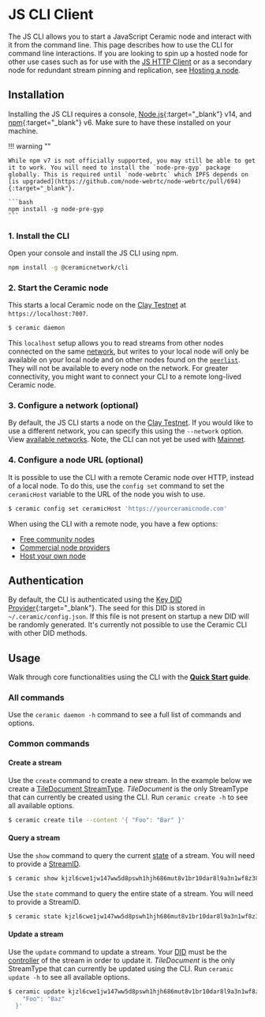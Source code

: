 # JS CLI Client
The JS CLI allows you to start a JavaScript Ceramic node and interact with it from the command line. This page describes how to use the CLI for command line interactions. If you are looking to spin up a hosted node for other use cases such as for use with the [JS HTTP Client](./http.md) or as a secondary node for redundant stream pinning and replication, see [Hosting a node](../../run/nodes.md).

## **Installation**

Installing the JS CLI requires a console, [Node.js](https://nodejs.org/en/){:target="_blank"} v14, and [npm](https://www.npmjs.com/get-npm){:target="_blank"} v6. Make sure to have these installed on your machine.

!!! warning ""

    While npm v7 is not officially supported, you may still be able to get it to work. You will need to install the `node-pre-gyp` package globally. This is required until `node-webrtc` which IPFS depends on [is upgraded](https://github.com/node-webrtc/node-webrtc/pull/694){:target="_blank"}.
    
    ```bash
    npm install -g node-pre-gyp
    ```

### 1. Install the CLI
Open your console and install the JS CLI using npm.

``` bash
npm install -g @ceramicnetwork/cli
```

### 2. Start the Ceramic node
This starts a local Ceramic node on the [Clay Testnet](../../learn/networks.md#clay-testnet) at `https://localhost:7007`. 

```bash
$ ceramic daemon
```

This `localhost` setup allows you to read streams from other nodes connected on the same [network](../../learn/networks.md), but writes to your local node will only be available on your local node and on other nodes found on the [`peerlist`](https://github.com/ceramicnetwork/peerlist/blob/main/testnet-clay.json). They will not be available to every node on the network. For greater connectivity, you might want to connect your CLI to a remote long-lived Ceramic node.

### 3. Configure a network (optional)
By default, the JS CLI starts a node on the [Clay Testnet](../../learn/networks.md#clay-testnet). If you would like to use a different network, you can specify this using the `--network` option. View [available networks](../../learn/networks.md). Note, the CLI can not yet be used with [Mainnet](../../learn/networks.md#mainnet).

### 4. Configure a node URL (optional)
It is possible to use the CLI with a remote Ceramic node over HTTP, instead of a local node. To do this, use the `config set` command to set the `ceramicHost` variable to the URL of the node you wish to use.

```bash
$ ceramic config set ceramicHost 'https://yourceramicnode.com'
```

When using the CLI with a remote node, you have a few options:

- [Free community nodes](../../tools/hosted-nodes/community-nodes.md)
- [Commercial node providers](../../tools/hosted-nodes/node-providers.md)
- [Host your own node](../../run/nodes.md)

## **Authentication**
By default, the CLI is authenticated using the [Key DID Provider](https://github.com/ceramicnetwork/key-did-provider-ed25519){:target="_blank"}. The seed for this DID is stored in `~/.ceramic/config.json`. If this file is not present on startup a new DID will be randomly generated. It's currently not possible to use the Ceramic CLI with other DID methods.

## **Usage**
Walk through core functionalities using the CLI with the **[Quick Start](../../build/quick-start.md) guide**.

### All commands
Use the `ceramic daemon -h` command to see a full list of commands and options. 

### Common commands

#### Create a stream
Use the `create` command to create a new stream. In the example below we create a [TileDocument StreamType](../../streamtypes/tile-document/overview.md). *TileDocument* is the only StreamType that can currently be created using the CLI. Run `ceramic create -h` to see all available options.

```bash
$ ceramic create tile --content '{ "Foo": "Bar" }'
```

#### Query a stream
Use the `show` command to query the current [state](../../learn/glossary.md#state) of a stream. You will need to provide a [StreamID](../../learn/glossary.md#streamid).

```bash
$ ceramic show kjzl6cwe1jw147ww5d8pswh1hjh686mut8v1br10dar8l9a3n1wf8z38l0bg8qa
```

Use the `state` command to query the entire state of a stream. You will need to provide a StreamID.

```bash
$ ceramic state kjzl6cwe1jw147ww5d8pswh1hjh686mut8v1br10dar8l9a3n1wf8z38l0bg8qa
```

#### Update a stream
Use the `update` command to update a stream. Your [DID](../../learn/glossary.md#dids) must be the [controller](../../learn/glossary.md#controllers) of the stream in order to update it. *TileDocument* is the only StreamType that can currently be updated using the CLI. Run `ceramic update -h` to see all available options.

```bash
$ ceramic update kjzl6cwe1jw147ww5d8pswh1hjh686mut8v1br10dar8l9a3n1wf8z38l0bg8qa --content '{
    "Foo": "Baz"
  }'
```

</br></br></br>
